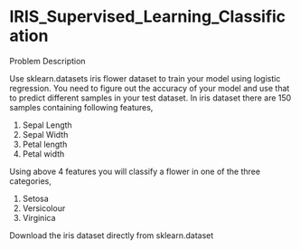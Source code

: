 # IRIS_Supervised_Learning_Classification

Problem Description

Use sklearn.datasets iris flower dataset to train your model using logistic regression. You need
to figure out the accuracy of your model and use that to predict different samples in your test
dataset. In iris dataset there are 150 samples containing following features,

1. Sepal Length
2. Sepal Width
3. Petal length
4. Petal width

   
Using above 4 features you will classify a flower in one of the three categories,

1. Setosa
2. Versicolour
3. Virginica
   
Download the iris dataset directly from sklearn.dataset
